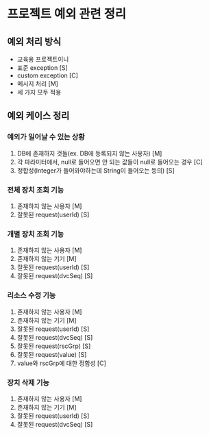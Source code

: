# 프로젝트 예외 관련 정리

## 예외 처리 방식
- 교육용 프로젝트이니
- 표준 exception [S]
- custom exception [C]
- 메시지 처리 [M]
- 세 가지 모두 적용

## 예외 케이스 정리

### 예외가 일어날 수 있는 상황
1. DB에 존재하지 것들(ex. DB에 등록되지 않는 사용자) [M]
2. 각 파라미터에서, null로 들어오면 안 되는 값들이 null로 들어오는 경우 [C]
3. 정합성(Integer가 들어와야하는데 String이 들어오는 등의) [S]

### 전체 장치 조회 기능
1. 존재하지 않는 사용자 [M]
2. 잘못된 request(userId) [S]

### 개별 장치 조회 기능
1. 존재하지 않는 사용자 [M]
2. 존재하지 않는 기기 [M]
3. 잘못된 request(userId) [S]
4. 잘못된 request(dvcSeq) [S]
   
### 리소스 수정 기능
1. 존재하지 않는 사용자 [M]
2. 존재하지 않는 기기 [M]
3. 잘못된 request(userId) [S]
4. 잘못된 request(dvcSeq) [S]
5. 잘못된 request(rscGrp) [S]
6. 잘못된 request(value) [S]
7. value와 rscGrp에 대한 정합성 [C]

### 장치 삭제 기능
1. 존재하지 않는 사용자 [M]
2. 존재하지 않는 기기 [M]
3. 잘못된 request(userId) [S]
4. 잘못된 request(dvcSeq) [S]